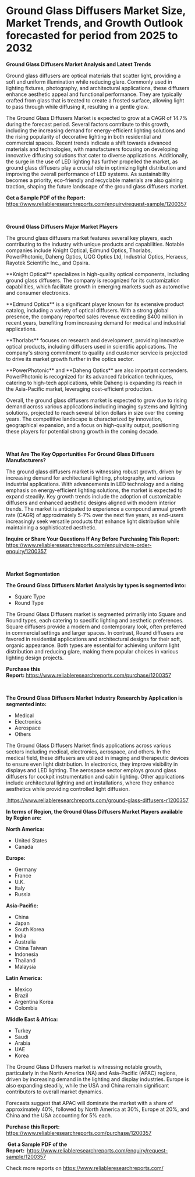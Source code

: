 <p><h1>Ground Glass Diffusers Market Size, Market Trends, and Growth Outlook forecasted for period from 2025 to 2032</h1></p><p><strong>Ground Glass Diffusers Market Analysis and Latest Trends</strong></p>
<p><p>Ground glass diffusers are optical materials that scatter light, providing a soft and uniform illumination while reducing glare. Commonly used in lighting fixtures, photography, and architectural applications, these diffusers enhance aesthetic appeal and functional performance. They are typically crafted from glass that is treated to create a frosted surface, allowing light to pass through while diffusing it, resulting in a gentle glow.</p><p>The Ground Glass Diffusers Market is expected to grow at a CAGR of 14.7% during the forecast period. Several factors contribute to this growth, including the increasing demand for energy-efficient lighting solutions and the rising popularity of decorative lighting in both residential and commercial spaces. Recent trends indicate a shift towards advanced materials and technologies, with manufacturers focusing on developing innovative diffusing solutions that cater to diverse applications. Additionally, the surge in the use of LED lighting has further propelled the market, as ground glass diffusers play a crucial role in optimizing light distribution and improving the overall performance of LED systems. As sustainability becomes a priority, eco-friendly and recyclable materials are also gaining traction, shaping the future landscape of the ground glass diffusers market.</p></p>
<p><strong>Get a Sample PDF of the Report:&nbsp;</strong> <a href="https://www.reliableresearchreports.com/enquiry/request-sample/1200357?utm_campaign=2201&utm_medium=2&utm_source=Github&utm_content=ia&utm_term=08042025&utm_id=ground-glass-diffusers">https://www.reliableresearchreports.com/enquiry/request-sample/1200357</a></p>
<p>&nbsp;</p>
<p><strong>Ground Glass Diffusers Major Market Players</strong></p>
<p><p>The ground glass diffusers market features several key players, each contributing to the industry with unique products and capabilities. Notable companies include Knight Optical, Edmund Optics, Thorlabs, PowerPhotonic, Daheng Optics, UQG Optics Ltd, Industrial Optics, Heraeus, Rayotek Scientific Inc., and Opsira.</p><p>**Knight Optical** specializes in high-quality optical components, including ground glass diffusers. The company is recognized for its customization capabilities, which facilitate growth in emerging markets such as automotive and consumer electronics. </p><p>**Edmund Optics** is a significant player known for its extensive product catalog, including a variety of optical diffusers. With a strong global presence, the company reported sales revenue exceeding $400 million in recent years, benefiting from increasing demand for medical and industrial applications. </p><p>**Thorlabs** focuses on research and development, providing innovative optical products, including diffusers used in scientific applications. The company's strong commitment to quality and customer service is projected to drive its market growth further in the optics sector.</p><p>**PowerPhotonic** and **Daheng Optics** are also important contenders. PowerPhotonic is recognized for its advanced fabrication techniques, catering to high-tech applications, while Daheng is expanding its reach in the Asia-Pacific market, leveraging cost-efficient production.</p><p>Overall, the ground glass diffusers market is expected to grow due to rising demand across various applications including imaging systems and lighting solutions, projected to reach several billion dollars in size over the coming years. The competitive landscape is characterized by innovation, geographical expansion, and a focus on high-quality output, positioning these players for potential strong growth in the coming decade.</p></p>
<p>&nbsp;</p>
<p><strong>What Are The Key Opportunities For Ground Glass Diffusers Manufacturers?</strong></p>
<p><p>The ground glass diffusers market is witnessing robust growth, driven by increasing demand for architectural lighting, photography, and various industrial applications. With advancements in LED technology and a rising emphasis on energy-efficient lighting solutions, the market is expected to expand steadily. Key growth trends include the adoption of customizable diffusers and enhanced aesthetic designs aligned with modern interior trends. The market is anticipated to experience a compound annual growth rate (CAGR) of approximately 5-7% over the next five years, as end-users increasingly seek versatile products that enhance light distribution while maintaining a sophisticated aesthetic.</p></p>
<p><strong>Inquire or Share Your Questions If Any Before Purchasing This Report:</strong> <a href="https://www.reliableresearchreports.com/enquiry/pre-order-enquiry/1200357?utm_campaign=2201&utm_medium=2&utm_source=Github&utm_content=ia&utm_term=08042025&utm_id=ground-glass-diffusers">https://www.reliableresearchreports.com/enquiry/pre-order-enquiry/1200357</a></p>
<p>&nbsp;</p>
<p><strong>Market Segmentation</strong></p>
<p><strong>The Ground Glass Diffusers Market Analysis by types is segmented into:</strong></p>
<p><ul><li>Square Type</li><li>Round Type</li></ul></p>
<p><p>The Ground Glass Diffusers market is segmented primarily into Square and Round types, each catering to specific lighting and aesthetic preferences. Square diffusers provide a modern and contemporary look, often preferred in commercial settings and larger spaces. In contrast, Round diffusers are favored in residential applications and architectural designs for their soft, organic appearance. Both types are essential for achieving uniform light distribution and reducing glare, making them popular choices in various lighting design projects.</p></p>
<p><strong>Purchase this Report:&nbsp;</strong><a href="https://www.reliableresearchreports.com/purchase/1200357?utm_campaign=2201&utm_medium=2&utm_source=Github&utm_content=ia&utm_term=08042025&utm_id=ground-glass-diffusers">https://www.reliableresearchreports.com/purchase/1200357</a></p>
<p>&nbsp;</p>
<p><strong>The Ground Glass Diffusers Market Industry Research by Application is segmented into:</strong></p>
<p><ul><li>Medical</li><li>Electronics</li><li>Aerospace</li><li>Others</li></ul></p>
<p><p>The Ground Glass Diffusers Market finds applications across various sectors including medical, electronics, aerospace, and others. In the medical field, these diffusers are utilized in imaging and therapeutic devices to ensure even light distribution. In electronics, they improve visibility in displays and LED lighting. The aerospace sector employs ground glass diffusers for cockpit instrumentation and cabin lighting. Other applications include architectural lighting and art installations, where they enhance aesthetics while providing controlled light diffusion.</p></p>
<p><a href="https://www.reliableresearchreports.com/ground-glass-diffusers-r1200357?utm_campaign=2201&utm_medium=2&utm_source=Github&utm_content=ia&utm_term=08042025&utm_id=ground-glass-diffusers">&nbsp;https://www.reliableresearchreports.com/ground-glass-diffusers-r1200357</a></p>
<p><strong>In terms of Region, the Ground Glass Diffusers Market Players available by Region are:</strong></p>
<p>
    <p> <strong> North America: </strong>
        <ul>
            <li>United States</li>
            <li>Canada</li>
        </ul>
        </p> 
    <p> <strong> Europe: </strong>
        <ul>
            <li>Germany</li>
            <li>France</li>
            <li>U.K.</li>
            <li>Italy</li>
            <li>Russia</li>
        </ul>
        </p> 
    <p> <strong> Asia-Pacific: </strong>
        <ul>
            <li>China</li>
            <li>Japan</li>
            <li>South Korea</li>
            <li>India</li>
            <li>Australia</li>
            <li>China Taiwan</li>
            <li>Indonesia</li>
            <li>Thailand</li>
            <li>Malaysia</li>
        </ul>
        </p> 
    <p> <strong> Latin America: </strong>
        <ul>
            <li>Mexico</li>
            <li>Brazil</li>
            <li>Argentina Korea</li>
            <li>Colombia</li>
        </ul>
        </p> 
    <p> <strong> Middle East & Africa: </strong>
        <ul>
            <li>Turkey</li>
            <li>Saudi</li>
            <li>Arabia</li>
            <li>UAE</li>
            <li>Korea</li>
        </ul>
    </p>
    </p>
<p><p>The Ground Glass Diffusers market is witnessing notable growth, particularly in the North America (NA) and Asia-Pacific (APAC) regions, driven by increasing demand in the lighting and display industries. Europe is also expanding steadily, while the USA and China remain significant contributors to overall market dynamics. </p><p>Forecasts suggest that APAC will dominate the market with a share of approximately 40%, followed by North America at 30%, Europe at 20%, and China and the USA accounting for 5% each.</p></p>
<p><strong>Purchase this Report: </strong><a href="https://www.reliableresearchreports.com/purchase/1200357?utm_campaign=2201&utm_medium=2&utm_source=Github&utm_content=ia&utm_term=08042025&utm_id=ground-glass-diffusers">https://www.reliableresearchreports.com/purchase/1200357</a></p>
<p>&nbsp;<strong>Get a Sample PDF of the Report:&nbsp;&nbsp;</strong><a href="https://www.reliableresearchreports.com/enquiry/request-sample/1200357?utm_campaign=2201&utm_medium=2&utm_source=Github&utm_content=ia&utm_term=08042025&utm_id=ground-glass-diffusers">https://www.reliableresearchreports.com/enquiry/request-sample/1200357</a></p>
<p><strong></strong></p>
<p>Check more reports on <a href="https://www.reliableresearchreports.com/?utm_campaign=2201&utm_medium=2&utm_source=Github&utm_content=ia&utm_term=08042025&utm_id=ground-glass-diffusers">https://www.reliableresearchreports.com/</a></p>